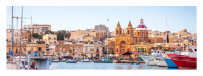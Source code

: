 <!-- Banner -->
<!-- Source: https://www.pexels.com/de-de/foto/meer-stadt-wasser-hafen-6637779/ -->
![test](../img/banner.jpeg)